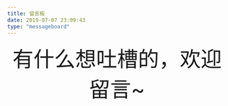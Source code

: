 ```yaml
---
title: 留言板
date: 2019-07-07 23:09:43
type: "messageboard"
---
```

<!-- require APlayer -->
<link rel="stylesheet" href="https://cdn.jsdelivr.net/npm/aplayer/dist/APlayer.min.css">
<script src="https://cdn.jsdelivr.net/npm/aplayer/dist/APlayer.min.js"></script>
<!-- require MetingJS -->
<script src="https://cdn.jsdelivr.net/npm/meting@2/dist/Meting.min.js"></script>

<meting-js
	server="netease"
	type="song"
	id="34779102"
	autoplay="true">
</meting-js>
<center><font size=20>有什么想吐槽的，欢迎留言~</font></center>